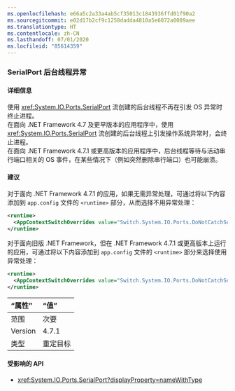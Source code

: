 ```yaml
---
ms.openlocfilehash: e66a5c2a33a4ab5cf35013c1843936ffd01f90a2
ms.sourcegitcommit: e02d17b2cf9c1258dadda4810a5e6072a0089aee
ms.translationtype: HT
ms.contentlocale: zh-CN
ms.lasthandoff: 07/01/2020
ms.locfileid: "85614359"
---
```

### <a name="serialport-background-thread-exceptions"></a>SerialPort 后台线程异常

#### <a name="details"></a>详细信息

使用 <xref:System.IO.Ports.SerialPort> 流创建的后台线程不再在引发 OS 异常时终止进程。 <br/>在面向 .NET Framework 4.7 及更早版本的应用程序中，使用 <xref:System.IO.Ports.SerialPort> 流创建的后台线程上引发操作系统异常时，会终止进程。 <br/>在面向 .NET Framework 4.7.1 或更高版本的应用程序中，后台线程等待与活动串行端口相关的 OS 事件，在某些情况下（例如突然删除串行端口）也可能崩溃。

#### <a name="suggestion"></a>建议

对于面向 .NET Framework 4.7.1 的应用，如果无需异常处理，可通过将以下内容添加到 `app.config` 文件的 `<runtime>` 部分，从而选择不用异常处理：

```xml
<runtime>
  <AppContextSwitchOverrides value="Switch.System.IO.Ports.DoNotCatchSerialStreamThreadExceptions=true" />
</runtime>
```

对于面向旧版 .NET Framework，但在 .NET Framework 4.7.1 或更高版本上运行的应用，可通过将以下内容添加到 `app.config` 文件的 `<runtime>` 部分来选择使用异常处理：

```xml
<runtime>
  <AppContextSwitchOverrides value="Switch.System.IO.Ports.DoNotCatchSerialStreamThreadExceptions=false" />
</runtime>
```

| “属性”    | “值”       |
|:--------|:------------|
| 范围   | 次要       |
| Version | 4.7.1       |
| 类型    | 重定目标 |

#### <a name="affected-apis"></a>受影响的 API

- <xref:System.IO.Ports.SerialPort?displayProperty=nameWithType>
